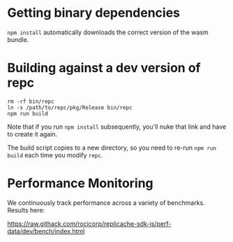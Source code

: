 # Getting binary dependencies

`npm install` automatically downloads the correct version of the wasm bundle.

# Building against a dev version of repc

```
rm -rf bin/repc
ln -s /path/to/repc/pkg/Release bin/repc
npm run build
```

Note that if you run `npm install` subsequently, you'll nuke that link and have to create it again.

The build script copies to a new directory, so you need to re-run `npm run build` each time you modify `repc`.

# Performance Monitoring

We continuously track performance across a variety of benchmarks. Results here:

https://raw.githack.com/rocicorp/replicache-sdk-js/perf-data/dev/bench/index.html
